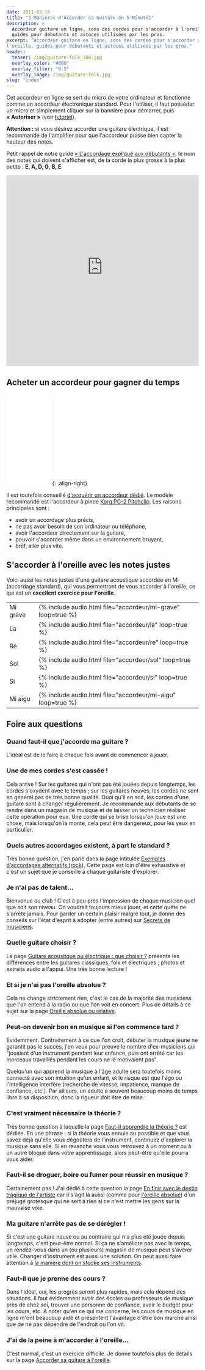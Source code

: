 ```yaml
---
date: 2011-08-15
title: "3 Manières d'Accorder sa Guitare en 5 Minutes"
description: >
  Accordeur guitare en ligne, sons des cordes pour s'accorder à l'oreille, 
  guides pour débutants et astuces utilisées par les pros.
excerpt: "Accordeur guitare en ligne, sons des cordes pour s'accorder à 
l'oreille, guides pour débutants et astuces utilisées par les pros."
header:
  teaser: /img/guitare-folk_300.jpg
  overlay_color: "#000"
  overlay_filter: "0.5"
  overlay_image: /img/guitare-folk.jpg
slug: "index"
---
```


Cet accordeur en ligne se sert du micro de votre ordinateur et fonctionne comme 
un accordeur électronique standard. Pour l'utiliser, il faut posséder un micro 
et simplement cliquer sur la bannière pour démarrer, puis **« Autoriser »** 
(voir <a href="https://www.youtube.com/watch?v=QR9re874Sik"
target="_blank">tutoriel</a>).

**Attention :** si vous désirez accorder une guitare électrique, il est 
recommandé de l'amplifier pour que l'accordeur puisse bien capter la hauteur 
des notes.

Petit rappel de notre guide [« L'accordage expliqué aux 
débutants »][debutants], le nom des notes qui doivent s'afficher est, de la 
corde la plus grosse à la plus petite : **E, A, D, G, B, E**.

<iframe allow="microphone" style="height: 500px; width: 100%; border: 0;" src="https://accordeur.accordersaguitare.com/?lang=fr"></iframe>

## Acheter un accordeur pour gagner du temps

<iframe style="width:120px;height:240px;" marginwidth="0" marginheight="0" scrolling="no" frameborder="0" src="//ws-eu.amazon-adsystem.com/widgets/q?ServiceVersion=20070822&OneJS=1&Operation=GetAdHtml&MarketPlace=FR&source=ac&ref=qf_sp_asin_til&ad_type=product_link&tracking_id=sdm0b-21&marketplace=amazon&region=FR&placement=B07DZRSV54&asins=B07DZRSV54&linkId=1665b427db5e477a5a4988b4a81bb176&show_border=true&link_opens_in_new_window=true"></iframe>{: .align-right}

Il est toutefois conseillé [d'acquérir un accordeur 
dédié][acheter-un-accordeur]. Le modèle recommandé est l'accordeur à pince 
[Korg PC-2 Pitchclip][korg-pc2]. Les raisons principales sont :

- avoir un accordage plus précis,
- ne pas avoir besoin de son ordinateur ou téléphone,
- avoir l'accordeur directement sur la guitare,
- pouvoir s'accorder même dans un environnement bruyant,
- bref, aller plus vite.

## S'accorder à l'oreille avec les notes justes

Voici aussi les notes justes d'une guitare acoustique accordée en Mi (accordage 
standard), qui vous permettront de vous accorder à l'oreille, ce qui est un 
**excellent exercice pour l'oreille**.

<table>
  <tr>
    <td>Mi grave</td>
    <td>{% include audio.html file="accordeur/mi-grave" loop=true %}</td>
  </tr>
  <tr>
    <td>La</td>
    <td>{% include audio.html file="accordeur/la" loop=true %}</td>
  </tr>
  <tr>
    <td>Ré</td>
    <td>{% include audio.html file="accordeur/re" loop=true %}</td>
  </tr>
  <tr>
    <td>Sol</td>
    <td>{% include audio.html file="accordeur/sol" loop=true %}</td>
  </tr>
  <tr>
    <td>Si</td>
    <td>{% include audio.html file="accordeur/si" loop=true %}</td>
  </tr>
  <tr>
    <td>Mi aigu</td>
    <td>{% include audio.html file="accordeur/mi-aigu" loop=true %}</td>
  </tr>
</table>

## Foire aux questions

### Quand faut-il que j'accorde ma guitare ?

L'idéal est de le faire à chaque fois avant de commencer à jouer.

### Une de mes cordes s'est cassée !

Cela arrive ! Sur les guitares qui n'ont pas été jouées depuis longtemps, les 
cordes s'oxydent avec le temps ; sur les guitares neuves, les cordes ne sont en 
général pas de très bonne qualité. Quoi qu'il en soit, les cordes d'une guitare 
sont à changer régulièrement. Je recommande aux débutants de se rendre dans un 
magasin de musique et de laisser un technicien réaliser cette opération pour 
eux. Une corde qui se brise lorsqu'on joue est une chose, mais lorsqu'on la 
monte, cela peut être dangereux, pour les yeux en particulier.

### Quels autres accordages existent, à part le standard ?

Très bonne question, j'en parle dans la page intitulée [Exemples d’accordages 
alternatifs (rock)][accordages-alt]. Cette page est loin d'être exhaustive et 
c'est un sujet que je conseille à chaque guitariste d'explorer.

### Je n'ai pas de talent…

Bienvenue au club ! C'est à peu près l'impression de chaque musicien quel que 
soit son niveau. On voudrait toujours mieux jouer, et cette quête ne s'arrête 
jamais. Pour garder un certain plaisir malgré tout, je donne des conseils sur 
l'état d'esprit à adopter (entre autres) sur [Secrets de musiciens][sdm].

### Quelle guitare choisir ?

La page [Guitare acoustique ou électrique : que choisir ?][choix-guit] présente 
les différences entre les guitares classiques, folk et électriques ; photos et 
extraits audio à l'appui. Une très bonne lecture !

### Et si je n'ai pas l'oreille absolue ?

Cela ne change strictement rien, c'est le cas de la majorité des musiciens que 
l'on entend à la radio ou que l'on voit en concert. Plus de détails à ce sujet 
sur la page [Oreille absolue ou relative][oreille-absolue].

### Peut-on devenir bon en musique si l'on commence tard ?

Evidemment. Contrairement à ce que l'on croit, débuter la musique jeune ne 
garantit pas le succès, j'en veux pour preuve le nombre d'ex-musiciens qui 
"jouaient d'un instrument pendant leur enfance, puis ont arrêté car les 
morceaux travaillés pendant les cours ne le motivaient pas".

Quelqu'un qui apprend la musique à l'âge adulte sera toutefois moins connecté 
avec son intuition qu'un enfant, et le risque est que l'égo ou l'intelligence 
interfère (recherche de vitesse, impatience, manque de confiance, etc.). Par 
ailleurs, un adulte a souvent beaucoup moins de temps libre à sa disposition, 
donc la rigueur doit être de mise.

### C'est vraiment nécessaire la théorie ?

Très bonne question à laquelle la page [Faut-il apprendre la 
théorie ?][appr-theorie] est dédiée. En une phrase : si la théorie vous ennuie 
au possible et que vous savez déjà qu'elle vous dégoûtera de l'instrument, 
continuez d'explorer la musique sans elle. Si en revanche vous vous retrouvez à 
un moment ou à un autre bloqué dans votre apprentissage, alors peut-être 
qu'elle pourra vous aider.

### Faut-il se droguer, boire ou fumer pour réussir en musique ?

Certainement pas ! J'ai dédié à cette question la page [En finir avec le destin 
tragique de l'artiste][destin-tragique] car il s'agit là aussi (comme pour 
[l'oreille absolue][oreille-absolue]) d'un préjugé grotesque qui ne sert à rien 
si ce n'est mettre les gens sur la mauvaise voie.

### Ma guitare n'arrête pas de se dérégler !

Si c'est une guitare neuve ou au contraire qui n'a plus été jouée depuis 
longtemps, c'est peut-être normal. Si ça ne s'améliore pas avec le temps, un 
rendez-vous dans un (ou plusieurs) magasin de musique peut s'avérer utile. 
Changer d'instrument est aussi une solution. On peut aussi faire attention à 
[la manière dont on stocke ses instruments][degats-materiels].

### Faut-il que je prenne des cours ?

Dans l'idéal, oui, les progrès seront plus rapides, mais cela dépend des 
situations. Il faut évidemment avoir des écoles ou professeurs de musique près 
de chez soi, trouver une personne de confiance, avoir le budget pour les cours, 
etc. A noter qu'en ce qui me concerne, les cours de musique en ligne m'ont 
beaucoup aidé et présentent l'avantage d'être bon marché ainsi que de ne pas 
dépendre de l'endroit où l'on vit.

### J'ai de la peine à m'accorder à l'oreille…

C'est normal, c'est un exercice difficile. Je donne toutefois plus de détails 
sur la page [Accorder sa guitare à l'oreille][accord-oreille].

[debutants]:/l-accordage-explique-aux-debutants/
[acheter-un-accordeur]:/acheter-un-accordeur/
[korg-pc2]:http://bit.ly/korg-pc2
[accordages-alt]:/accordages-alternatifs/
[sdm]:https://www.secretsdemusiciens.com/
[choix-guit]:/guitare-acoustique-ou-electrique-que-choisir/
[oreille-absolue]:https://www.secretsdemusiciens.com/oreille-absolue-ou-relative/
[appr-theorie]:https://www.secretsdemusiciens.com/apprendre-la-theorie-ou-non/
[destin-tragique]:https://www.secretsdemusiciens.com/destin-tragique-de-l-artiste/
[degats-materiels]:https://www.secretsdemusiciens.com/degats-materiels-instruments/
[accord-oreille]:https://www.secretsdemusiciens.com/accorder-sa-guitare-a-l-oreille/
